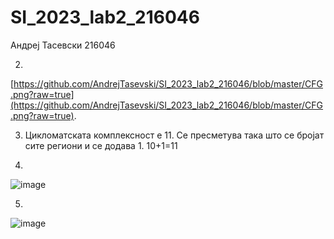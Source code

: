 # SI_2023_lab2_216046
Андреј Тасевски 216046

2.
[https://github.com/AndrejTasevski/SI_2023_lab2_216046/blob/master/CFG.png?raw=true](https://github.com/AndrejTasevski/SI_2023_lab2_216046/blob/master/CFG.png?raw=true).

3. Цикломатската комплексност е 11. Се пресметува така што се бројат сите региони и се додава 1. 10+1=11

4. 
![image](https://github.com/AndrejTasevski/SI_2023_lab2_216046/assets/126726159/47553e68-39c7-47c1-879b-55a91250f456)
  
5. 
![image](https://github.com/AndrejTasevski/SI_2023_lab2_216046/assets/126726159/d3344c3d-2385-42e9-ace0-61a8846a4695)
